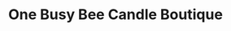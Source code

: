 ---
title: "One Busy Bee Candle Boutique"
url: /newbury-park/one-busy-bee-candle-boutique/
shop: candles
---